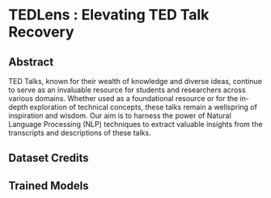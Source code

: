 # TEDLens : Elevating TED Talk Recovery
## Abstract
TED Talks, known for their wealth of knowledge and diverse ideas, continue to serve as an invaluable resource for students and researchers across various domains. Whether used as a foundational resource or for the in-depth exploration of technical concepts, these talks remain a wellspring of inspiration and wisdom. Our aim is to harness the power of Natural Language Processing (NLP) techniques to extract valuable insights from the transcripts and descriptions of these talks.

## Dataset Credits

## Trained Models
